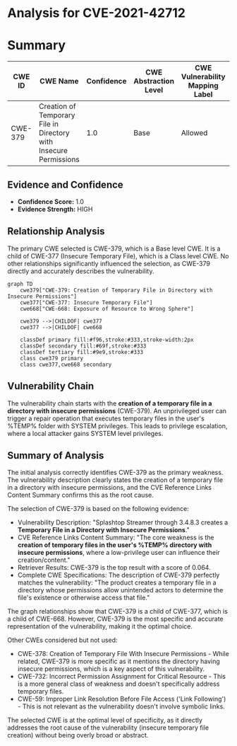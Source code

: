 # Analysis for CVE-2021-42712

# Summary
| CWE ID | CWE Name | Confidence | CWE Abstraction Level | CWE Vulnerability Mapping Label | CWE-Vulnerability Mapping Notes |
|---|---|---|---|---|---|
| CWE-379 | Creation of Temporary File in Directory with Insecure Permissions | 1.0 | Base | Allowed | Primary CWE |

## Evidence and Confidence

*   **Confidence Score:** 1.0
*   **Evidence Strength:** HIGH

## Relationship Analysis
The primary CWE selected is CWE-379, which is a Base level CWE. It is a child of CWE-377 (Insecure Temporary File), which is a Class level CWE. No other relationships significantly influenced the selection, as CWE-379 directly and accurately describes the vulnerability.

```mermaid
graph TD
    cwe379["CWE-379: Creation of Temporary File in Directory with Insecure Permissions"]
    cwe377["CWE-377: Insecure Temporary File"]
    cwe668["CWE-668: Exposure of Resource to Wrong Sphere"]
    
    cwe379 -->|CHILDOF| cwe377
    cwe377 -->|CHILDOF| cwe668

    classDef primary fill:#f96,stroke:#333,stroke-width:2px
    classDef secondary fill:#69f,stroke:#333
    classDef tertiary fill:#9e9,stroke:#333
    class cwe379 primary
    class cwe377,cwe668 secondary
```

## Vulnerability Chain
The vulnerability chain starts with the **creation of a temporary file in a directory with insecure permissions** (CWE-379). An unprivileged user can trigger a repair operation that executes temporary files in the user's %TEMP% folder with SYSTEM privileges. This leads to privilege escalation, where a local attacker gains SYSTEM level privileges.

## Summary of Analysis
The initial analysis correctly identifies CWE-379 as the primary weakness. The vulnerability description clearly states the creation of a temporary file in a directory with insecure permissions, and the CVE Reference Links Content Summary confirms this as the root cause.

The selection of CWE-379 is based on the following evidence:

*   Vulnerability Description: "Splashtop Streamer through 3.4.8.3 creates a **Temporary File in a Directory with Insecure Permissions**."
*   CVE Reference Links Content Summary: "The core weakness is the **creation of temporary files in the user's %TEMP% directory with insecure permissions**, where a low-privilege user can influence their creation/content."
*   Retriever Results: CWE-379 is the top result with a score of 0.064.
*   Complete CWE Specifications: The description of CWE-379 perfectly matches the vulnerability: "The product creates a temporary file in a directory whose permissions allow unintended actors to determine the file's existence or otherwise access that file."

The graph relationships show that CWE-379 is a child of CWE-377, which is a child of CWE-668. However, CWE-379 is the most specific and accurate representation of the vulnerability, making it the optimal choice.

Other CWEs considered but not used:

*   CWE-378: Creation of Temporary File With Insecure Permissions - While related, CWE-379 is more specific as it mentions the directory having insecure permissions, which is a key aspect of this vulnerability.
*   CWE-732: Incorrect Permission Assignment for Critical Resource - This is a more general class of weakness and doesn't specifically address temporary files.
*   CWE-59: Improper Link Resolution Before File Access ('Link Following') - This is not relevant as the vulnerability doesn't involve symbolic links.

The selected CWE is at the optimal level of specificity, as it directly addresses the root cause of the vulnerability (insecure temporary file creation) without being overly broad or abstract.